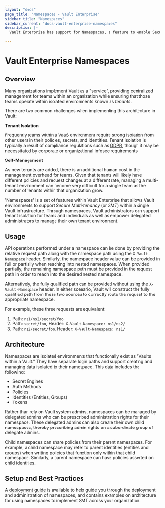 ```yaml
---
layout: "docs"
page_title: "Namespaces - Vault Enterprise"
sidebar_title: "Namespaces"
sidebar_current: "docs-vault-enterprise-namespaces"
description: |-
  Vault Enterprise has support for Namespaces, a feature to enable Secure Multi-tenancy (SMT) and self-management. 

---
```


# Vault Enterprise Namespaces

## Overview

Many organizations implement Vault as a "service", providing centralized 
management for teams within an organization while ensuring that those teams
operate within isolated environments known as *tenants*. 

There are two common challenges when implementing this architecture in Vault:

**Tenant Isolation**

Frequently teams within a VaaS environment require strong isolation from other
users in their policies, secrets, and identities. Tenant isolation is typically a 
result of compliance regulations such as [GDPR](https://www.eugdpr.org/), though it may 
be necessitated by corporate or organizational infosec requirements.

**Self-Management**

As new tenants are added, there is an additional human cost in the management 
overhead for teams. Given that tenants will likely have different policies and
request changes at a different rate, managing a multi-tenant environment can
become very difficult for a single team as the number of tenants within that
organization grow.

'Namespaces' is a set of features within Vault Enterprise that allows Vault
environments to support *Secure Multi-tenancy* (or *SMT*) within a single Vault
infrastructure. Through namespaces, Vault administrators can support tenant isolation
for teams and individuals as well as empower delegated administrators to manage their
own tenant environment.

## Usage

API operations performed under a namespace can be done by providing the relative
request path along with the namespace path using the `X-Vault-Namespace` header.
Similarly, the namespace header value can be provided in full or partially when
reaching into nested namespaces. When provided partially, the remaining
namespace path must be provided in the request path in order to reach into the
desired nested namespace.

Alternatively, the fully qualified path can be provided without using the
`X-Vault-Namespace` header. In either scenario, Vault will construct the fully
qualified path from these two sources to correctly route the request to the
appropriate namespace.

For example, these three requests are equivalent:
1. Path: `ns1/ns2/secret/foo`
2. Path: `secret/foo`, Header: `X-Vault-Namespace: ns1/ns2/`
3. Path: `ns2/secret/foo`, Header: `X-Vault-Namespace: ns1/`

## Architecture

Namespaces are isolated environments that functionally exist as "Vaults within a Vault."
They have separate login paths and support creating and managing data isolated to their
namespace. This data includes the following: 

- Secret Engines
- Auth Methods
- Policies
- Identities (Entities, Groups)
- Tokens

Rather than rely on Vault system admins, namespaces can be managed by delegated admins who
can be prescribed administration rights for their namespace. These delegated admins can also
create their own child namespaces, thereby prescribing admin rights on a subordinate group 
of delegate admins. 

Child namespaces can share policies from their parent namespaces. For example, a child namespace
may refer to parent identities (entities and groups) when writing policies that function only
within that child namespace. Similarly, a parent namespace can have policies asserted on child
identities. 

## Setup and Best Practices

A [deployment guide](/guides/operations/multi-tenant.html) is available to help guide you
through the deployment and administration of namespaces, and contains examples on architecture
for using namespaces to implement SMT across your organization. 

